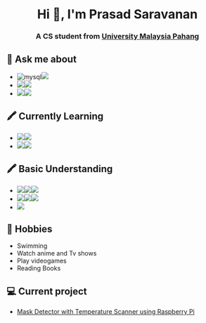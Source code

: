 <h1 align="center">Hi 👋, I'm Prasad Saravanan</h1>
<h3 align="center">A CS student from <a href="https://www.ump.edu.my/en">University Malaysia Pahang</a></h3>

## 💬 Ask me about
- <img alt="mysql" src="https://img.shields.io/badge/MySQL-005C84?style=for-the-badge&logo=mysql&logoColor=white"><img src="https://img.shields.io/badge/-Intermediate-darkblue" />
- <img src="https://img.shields.io/badge/Unity-100000?style=for-the-badge&logo=unity&logoColor=white" /><img src="https://img.shields.io/badge/-Intermediate-black" />
- <img src="https://img.shields.io/badge/Linux-FCC624?style=for-the-badge&logo=linux&logoColor=black" /><img src="https://img.shields.io/badge/-Intermediate-yellow" />

## 🖍 Currently Learning
- <img src="https://img.shields.io/badge/Python-FFD43B?style=for-the-badge&logo=python&logoColor=darkgreen}" /><img src="https://img.shields.io/badge/-Beginner-yellow" />
- <img src="https://img.shields.io/badge/Flutter-02569B?style=for-the-badge&logo=flutter&logoColor=white" /><img src="https://img.shields.io/badge/-Beginner-blue" />

## 🖍 Basic Understanding
- <img src="https://img.shields.io/badge/CSS3-1572B6?style=for-the-badge&logo=css3&logoColor=white"/><img src="https://img.shields.io/badge/HTML5-E34F26?style=for-the-badge&logo=html5&logoColor=white"/><img src="https://img.shields.io/badge/C-00599C?style=for-the-badge&logo=c&logoColor=white"/> 
- <img src="https://img.shields.io/badge/C%2B%2B-00599C?style=for-the-badge&logo=c%2B%2B&logoColor=white"><img src="https://img.shields.io/badge/Java-ED8B00?style=for-the-badge&logo=java&logoColor=white"><img src="https://img.shields.io/badge/PHP-777BB4?style=for-the-badge&logo=php&logoColor=white">
- <img src="https://img.shields.io/badge/conda-342B029.svg?&style=for-the-badge&logo=anaconda&logoColor=white">
  
## 📅 Hobbies
- Swimming
- Watch anime and Tv shows
- Play videogames
- Reading Books

## 💻 Current project
- [Mask Detector with Temperature Scanner using Raspberry Pi]()



